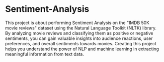 # Sentiment-Analysis
 This project is about performing Sentiment Analysis on the "IMDB 50K movie reviews" dataset using the Natural Language Toolkit (NLTK) library. By analyzing movie reviews and classifying them as positive or negative sentiments, you can gain valuable insights into audience reactions, user preferences, and overall sentiments towards movies. Creating this project helps you understand the power of NLP and machine learning in extracting meaningful information from text data.
